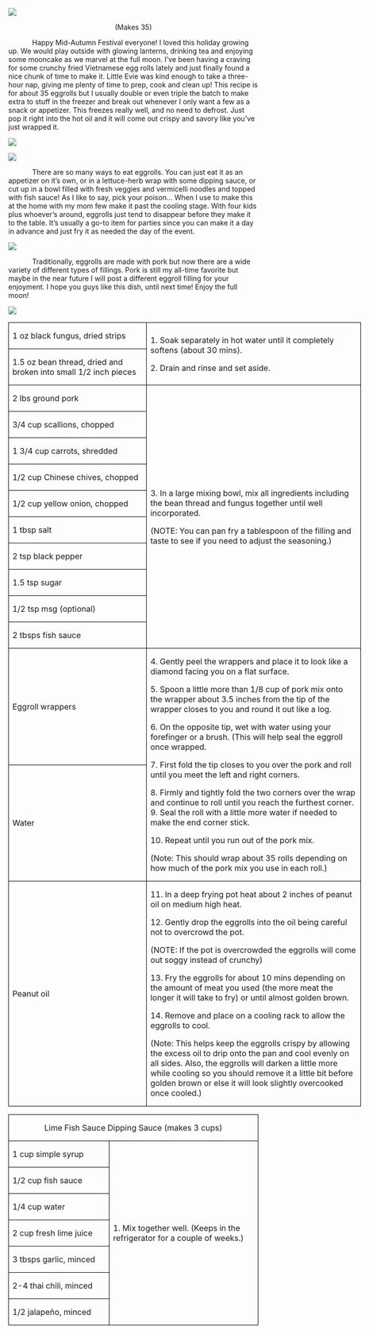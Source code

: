 ![](assets/images/2015/Sep/20150809-20150809-DSC_4197.jpg)
<p align=center style='text-align:center'><span>(Makes 35)</span></p>

<p style='text-indent:.5in'><span> Happy Mid-Autumn Festival everyone! I loved this holiday growing up. We would play outside with glowing lanterns, drinking tea and enjoying some mooncake as we marvel at the full moon.  I’ve
been having a craving for some crunchy fried Vietnamese egg rolls lately and
just finally found a nice chunk of time to make it. Little Evie was kind enough
to take a three-hour nap, giving me plenty of time to prep, cook and clean up!
This recipe is for about 35 eggrolls but I usually double or even triple the
batch to make extra to stuff in the freezer and break out whenever I only want
a few as a snack or appetizer. This freezes really well, and no need to
defrost. Just pop it right into the hot oil and it will come out crispy and
savory like you’ve just wrapped it.</span></p>

![](assets/images/2015/Sep/20150809-20150809-DSC_4180.jpg)

![](assets/images/2015/Sep/20150809-20150809-DSC_4181.jpg)

<p style='text-indent:.5in'><span>There
are so many ways to eat eggrolls. You can just eat it as an appetizer on it’s
own, or in a lettuce-herb wrap with some dipping sauce, or cut up in a bowl
filled with fresh veggies and vermicelli noodles and topped with fish sauce! As
I like to say, pick your poison… When I use to make this at the home with my
mom few make it past the cooling stage. With four kids plus whoever’s around,
eggrolls just tend to disappear before they make it to the table. It’s usually
a go-to item for parties since you can make it a day in advance and just fry it
as needed the day of the event. </span></p>

![](assets/images/2015/Sep/20150809-20150809-DSC_4186.jpg)

<p style='text-indent:.5in'><span>Traditionally,
eggrolls are made with pork but now there are a wide variety of different types
of fillings. Pork is still my all-time favorite but maybe in the near future I
will post a different eggroll filling for your enjoyment. I hope you guys like
this dish, until next time! Enjoy the full moon!</span></p>

![](assets/images/2015/Sep/20150809-20150809-DSC_4193.jpg)

<table border=1 cellspacing=0 cellpadding=0 width=533
 style='width:533.2pt;border-collapse:collapse;border:none'>
 <tr style='height:23.85pt'>
  <td width=206 style='width:206.1pt;border:solid windowtext 1.0pt;padding:
  0in 5.4pt 0in 5.4pt;height:23.85pt'>
  <p><span>1 oz black fungus, dried
  strips</span></p>
  </td>
  <td width=327 rowspan=2 style='width:327.1pt;border:solid windowtext 1.0pt;
  border-left:none;padding:0in 5.4pt 0in 5.4pt;height:23.85pt'>
  <p><span>1. Soak separately in hot
  water until it completely softens (about 30 mins).</span></p>
  <p><span>2. Drain and rinse and set
  aside.</span></p>
  </td>
 </tr>
 <tr style='height:23.35pt'>
  <td width=206 style='width:206.1pt;border:solid windowtext 1.0pt;border-top:
  none;padding:0in 5.4pt 0in 5.4pt;height:23.35pt'>
  <p><span>1.5 oz bean thread, dried
  and broken into small 1/2 inch pieces </span></p>
  </td>
 </tr>
 <tr style='height:23.35pt'>
  <td width=206 style='width:206.1pt;border:solid windowtext 1.0pt;border-top:
  none;padding:0in 5.4pt 0in 5.4pt;height:23.35pt'>
  <p><span>2 lbs ground pork</span></p>
  </td>
  <td width=327 rowspan=10 style='width:327.1pt;border-top:none;border-left:
  none;border-bottom:solid windowtext 1.0pt;border-right:solid windowtext 1.0pt;
  padding:0in 5.4pt 0in 5.4pt;height:23.35pt'>
  <p><span>3. In a large mixing bowl,
  mix all ingredients including the bean thread and fungus together until well
  incorporated.</span></p>
  <p><span>(NOTE: You can pan fry a
  tablespoon of the filling and taste to see if you need to adjust the
  seasoning.)</span></p>
  </td>
 </tr>
 <tr style='height:23.35pt'>
  <td width=206 style='width:206.1pt;border:solid windowtext 1.0pt;border-top:
  none;padding:0in 5.4pt 0in 5.4pt;height:23.35pt'>
  <p><span>3/4 cup scallions, chopped</span></p>
  </td>
 </tr>
 <tr style='height:23.35pt'>
  <td width=206 style='width:206.1pt;border:solid windowtext 1.0pt;border-top:
  none;padding:0in 5.4pt 0in 5.4pt;height:23.35pt'>
  <p><span>1 3/4 cup carrots,
  shredded </span></p>
  </td>
 </tr>
 <tr style='height:23.35pt'>
  <td width=206 style='width:206.1pt;border:solid windowtext 1.0pt;border-top:
  none;padding:0in 5.4pt 0in 5.4pt;height:23.35pt'>
  <p><span>1/2 cup Chinese chives,
  chopped</span></p>
  </td>
 </tr>
 <tr style='height:23.35pt'>
  <td width=206 style='width:206.1pt;border:solid windowtext 1.0pt;border-top:
  none;padding:0in 5.4pt 0in 5.4pt;height:23.35pt'>
  <p><span>1/2 cup yellow onion,
  chopped</span></p>
  </td>
 </tr>
 <tr style='height:23.35pt'>
  <td width=206 style='width:206.1pt;border:solid windowtext 1.0pt;border-top:
  none;padding:0in 5.4pt 0in 5.4pt;height:23.35pt'>
  <p><span>1 tbsp salt</span></p>
  </td>
 </tr>
 <tr style='height:23.35pt'>
  <td width=206 style='width:206.1pt;border:solid windowtext 1.0pt;border-top:
  none;padding:0in 5.4pt 0in 5.4pt;height:23.35pt'>
  <p><span>2 tsp black pepper</span></p>
  </td>
 </tr>
 <tr style='height:23.35pt'>
  <td width=206 style='width:206.1pt;border:solid windowtext 1.0pt;border-top:
  none;padding:0in 5.4pt 0in 5.4pt;height:23.35pt'>
  <p><span>1.5 tsp sugar</span></p>
  </td>
 </tr>
 <tr style='height:23.35pt'>
  <td width=206 style='width:206.1pt;border:solid windowtext 1.0pt;border-top:
  none;padding:0in 5.4pt 0in 5.4pt;height:23.35pt'>
  <p><span>1/2 tsp msg (optional)</span></p>
  </td>
 </tr>
 <tr style='height:23.35pt'>
  <td width=206 style='width:206.1pt;border:solid windowtext 1.0pt;border-top:
  none;padding:0in 5.4pt 0in 5.4pt;height:23.35pt'>
  <p><span>2 tbsps fish sauce</span></p>
  </td>
 </tr>
 <tr style='height:23.35pt'>
  <td width=206 style='width:206.1pt;border:solid windowtext 1.0pt;border-top:
  none;padding:0in 5.4pt 0in 5.4pt;height:23.35pt'>
  <p><span>Eggroll wrappers</span></p>
  </td>
  <td width=327 rowspan=2 style='width:327.1pt;border-top:none;border-left:
  none;border-bottom:solid windowtext 1.0pt;border-right:solid windowtext 1.0pt;
  padding:0in 5.4pt 0in 5.4pt;height:23.35pt'>
  <p><span>4. Gently peel the
  wrappers and place it to look like a diamond facing you on a flat surface.</span></p>
  <p><span>5. Spoon a little more
  than 1/8 cup of pork mix onto the wrapper about 3.5 inches from the tip of
  the wrapper closes to you and round it out like a log.</span></p>
  <p><span>6. On the opposite tip,
  wet with water using your forefinger or a brush. (This will help seal the
  eggroll once wrapped.</span></p>
  <p><span>7. First fold the tip
  closes to you over the pork and roll until you meet the left and right
  corners.</span></p>
  <p><span>8. Firmly and tightly fold
  the two corners over the wrap and continue to roll until you reach the
  furthest corner.<br>
  9. Seal the roll with a little more water if needed to make the end corner
  stick.</span></p>
  <p><span>10. Repeat until you run
  out of the pork mix.</span></p>
  <p><span>(Note: This should wrap
  about 35 rolls depending on how much of the pork mix you use in each roll.)</span></p>
  </td>
 </tr>
 <tr style='height:23.35pt'>
  <td width=206 style='width:206.1pt;border:solid windowtext 1.0pt;border-top:
  none;padding:0in 5.4pt 0in 5.4pt;height:23.35pt'>
  <p><span>Water</span></p>
  </td>
 </tr>
 <tr style='height:23.35pt'>
  <td width=206 style='width:206.1pt;border:solid windowtext 1.0pt;border-top:
  none;padding:0in 5.4pt 0in 5.4pt;height:23.35pt'>
  <p><span>Peanut oil</span></p>
  </td>
  <td width=327 style='width:327.1pt;border-top:none;border-left:none;
  border-bottom:solid windowtext 1.0pt;border-right:solid windowtext 1.0pt;
  padding:0in 5.4pt 0in 5.4pt;height:23.35pt'>
  <p><span>11. In a deep frying pot
  heat about 2 inches of peanut oil on medium high heat.</span></p>
  <p><span>12. Gently drop the
  eggrolls into the oil being careful not to overcrowd the pot. </span></p>
  <p><span>(NOTE: If the pot is
  overcrowded the eggrolls will come out soggy instead of crunchy)</span></p>
  <p><span>13. Fry the eggrolls for
  about 10 mins depending on the amount of meat you used (the more meat the
  longer it will take to fry) or until almost golden brown.</span></p>
  <p><span>14. Remove and place on a
  cooling rack to allow the eggrolls to cool.</span></p>
  <p><span>(Note: This helps keep the
  eggrolls crispy by allowing the excess oil to drip onto the pan and cool
  evenly on all sides. Also, the eggrolls will darken a little more while
  cooling so you should remove it a little bit before golden brown or else it
  will look slightly overcooked once cooled.)</span></p>
  </td>
 </tr>
</table>

<table border=1 cellspacing=0 cellpadding=0
 style='border-collapse:collapse;border:none'>
 <tr style='height:26.05pt'>
  <td width=533 colspan=2 style='width:533.25pt;border:solid windowtext 1.0pt;
  padding:0in 5.4pt 0in 5.4pt;height:26.05pt'>
  <p align=center style='text-align:center'><span
 >Lime Fish Sauce Dipping Sauce (makes 3 cups)</span></p>
  </td>
 </tr>
 <tr style='height:26.05pt'>
  <td width=208 style='width:207.9pt;border:solid windowtext 1.0pt;border-top:
  none;padding:0in 5.4pt 0in 5.4pt;height:26.05pt'>
  <p><span>1 cup simple syrup</span></p>
  </td>
  <td width=325 rowspan=7 style='width:325.35pt;border-top:none;border-left:
  none;border-bottom:solid windowtext 1.0pt;border-right:solid windowtext 1.0pt;
  padding:0in 5.4pt 0in 5.4pt;height:26.05pt'>
  <p><span>1. Mix together well.
  (Keeps in the refrigerator for a couple of weeks.)</span></p>
  </td>
 </tr>
 <tr style='height:26.05pt'>
  <td width=208 style='width:207.9pt;border:solid windowtext 1.0pt;border-top:
  none;padding:0in 5.4pt 0in 5.4pt;height:26.05pt'>
  <p><span>1/2 cup fish sauce</span></p>
  </td>
 </tr>
 <tr style='height:26.05pt'>
  <td width=208 style='width:207.9pt;border:solid windowtext 1.0pt;border-top:
  none;padding:0in 5.4pt 0in 5.4pt;height:26.05pt'>
  <p><span>1/4 cup water</span></p>
  </td>
 </tr>
 <tr style='height:24.6pt'>
  <td width=208 style='width:207.9pt;border:solid windowtext 1.0pt;border-top:
  none;padding:0in 5.4pt 0in 5.4pt;height:24.6pt'>
  <p><span>2 cup fresh lime juice</span></p>
  </td>
 </tr>
 <tr style='height:26.05pt'>
  <td width=208 style='width:207.9pt;border:solid windowtext 1.0pt;border-top:
  none;padding:0in 5.4pt 0in 5.4pt;height:26.05pt'>
  <p><span>3 tbsps garlic, minced</span></p>
  </td>
 </tr>
 <tr style='height:24.6pt'>
  <td width=208 style='width:207.9pt;border:solid windowtext 1.0pt;border-top:
  none;padding:0in 5.4pt 0in 5.4pt;height:24.6pt'>
  <p><span>2-4 thai chili, minced</span></p>
  </td>
 </tr>
 <tr style='height:26.05pt'>
  <td width=208 style='width:207.9pt;border:solid windowtext 1.0pt;border-top:
  none;padding:0in 5.4pt 0in 5.4pt;height:26.05pt'>
  <p><span>1/2 jalapeño, minced </span></p>
  </td>
 </tr>
</table>